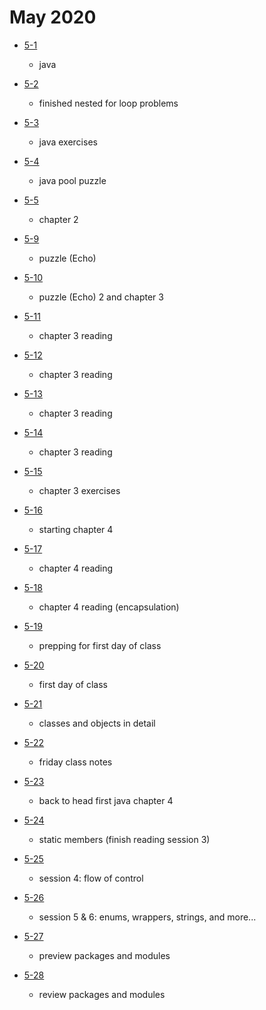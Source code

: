 # May 2020

- [5-1](./days/5-1.md)
  - java

- [5-2](./days/5-2.md)
  - finished nested for loop problems

- [5-3](./days/5-3.md)
  - java exercises 

- [5-4](./days/5-4.md)
  - java pool puzzle 

- [5-5](./days/5-5.md)
  - chapter 2 

- [5-9](./days/5-9.md)
  - puzzle (Echo)

- [5-10](./days/5-10.md)
  - puzzle (Echo) 2 and chapter 3

- [5-11](./days/5-11.md)
  - chapter 3 reading 

- [5-12](./days/5-12.md)
  - chapter 3 reading 

- [5-13](./days/5-13.md)
  - chapter 3 reading 

- [5-14](./days/5-14.md)
  - chapter 3 reading 

- [5-15](./days/5-15.md)
  - chapter 3 exercises 

- [5-16](./days/5-16.md)
  - starting chapter 4

- [5-17](./days/5-17.md)
  - chapter 4 reading

- [5-18](./days/5-18.md)
  - chapter 4 reading (encapsulation)

- [5-19](./days/5-19.md)
  - prepping for first day of class

- [5-20](./days/5-20.md)
  - first day of class 

- [5-21](./days/5-21.md)
  - classes and objects in detail 

- [5-22](./days/5-22.md)
  - friday class notes 

- [5-23](./days/5-23.md)
  - back to head first java chapter 4

- [5-24](./days/5-24.md)
  - static members (finish reading session 3)

- [5-25](./days/5-25.md)
  - session 4: flow of control 

- [5-26](./days/5-26.md)
  - session 5 & 6: enums, wrappers, strings, and more...

- [5-27](./days/5-27.md)
  - preview packages and modules 

- [5-28](./days/5-28.md)
  - review packages and modules 